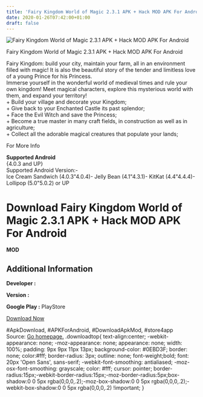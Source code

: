 ```yaml
---
title: 'Fairy Kingdom World of Magic 2.3.1 APK + Hack MOD APK For Android'
date: 2020-01-26T07:42:00+01:00
draft: false
---
```


![Fairy Kingdom World of Magic 2.3.1 APK + Hack MOD APK For Android](https://i0.wp.com/apkhome.net/wp-content/uploads/2017/11/Fairy-Kingdom-World-of-Magic-2.3.1.png "Fairy Kingdom World of Magic 2.3.1 APK + Hack MOD APK For Android")

  

Fairy Kingdom World of Magic 2.3.1 APK + Hack MOD APK For Android

Fairy Kingdom: build your city, maintain your farm, all in an environment filled with magic! It is also the beautiful story of the tender and limitless love of a young Prince for his Princess.  
Immerse yourself in the wonderful world of medieval times and rule your own kingdom! Meet magical characters, explore this mysterious world with them, and expand your territory!  
\+ Build your village and decorate your Kingdom;  
\+ Give back to your Enchanted Castle its past splendor;  
\+ Face the Evil Witch and save the Princess;  
\+ Become a true master in many craft fields, in construction as well as in agriculture;  
\+ Collect all the adorable magical creatures that populate your lands;

For More Info

**Supported Android**  
{4.0.3 and UP}  
Supported Android Version:-  
Ice Cream Sandwich (4.0.3"4.0.4)- Jelly Bean (4.1"4.3.1)- KitKat (4.4"4.4.4)- Lollipop (5.0"5.0.2) or UP

Download Fairy Kingdom World of Magic 2.3.1 APK + Hack MOD APK For Android
==========================================================================

**MOD**

Additional Information
----------------------

**Developer :**

**Version :**

**Google Play :** PlayStore

  

[Download Now](https://store4app.co/post/fairy-kingdom-world-of-magic-2-3-1-apk-hack-mod-apk-for-android_1573671603)

  
#ApkDownload, #APKForAndroid, #DownloadApkMod, #store4app  
Source: [Go homepage.](https://store4app.co/post/fairy-kingdom-world-of-magic-2-3-1-apk-hack-mod-apk-for-android_1573671603) .downloadtop{ text-align:center; -webkit-appearance: none; -moz-appearance: none; appearance: none; width: 100%; padding: 9px 9px 11px 13px; background-color: #0EBD3F; border: none; color:#fff; border-radius: 3px; outline: none; font-weight;bold; font: 20px 'Open Sans', sans-serif; -webkit-font-smoothing: antialiased; -moz-osx-font-smoothing: grayscale; color: #fff; cursor: pointer; border-radius:15px;-webkit-border-radius:15px;-moz-border-radius:5px;box-shadow:0 0 5px rgba(0,0,0,.2);-moz-box-shadow:0 0 5px rgba(0,0,0,.2);-webkit-box-shadow:0 0 5px rgba(0,0,0,.2) !important; }